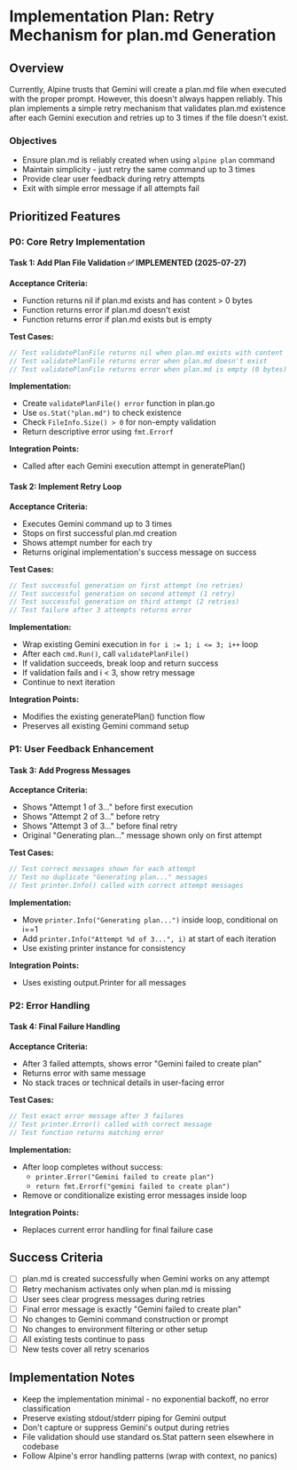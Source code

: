 # Implementation Plan: Retry Mechanism for plan.md Generation

## Overview

Currently, Alpine trusts that Gemini will create a plan.md file when executed with the proper prompt. However, this doesn't always happen reliably. This plan implements a simple retry mechanism that validates plan.md existence after each Gemini execution and retries up to 3 times if the file doesn't exist.

### Objectives
- Ensure plan.md is reliably created when using `alpine plan` command
- Maintain simplicity - just retry the same command up to 3 times
- Provide clear user feedback during retry attempts
- Exit with simple error message if all attempts fail

## Prioritized Features

### P0: Core Retry Implementation

#### Task 1: Add Plan File Validation ✅ **IMPLEMENTED** (2025-07-27)
**Acceptance Criteria:**
- Function returns nil if plan.md exists and has content > 0 bytes
- Function returns error if plan.md doesn't exist
- Function returns error if plan.md exists but is empty

**Test Cases:**
```go
// Test validatePlanFile returns nil when plan.md exists with content
// Test validatePlanFile returns error when plan.md doesn't exist
// Test validatePlanFile returns error when plan.md is empty (0 bytes)
```

**Implementation:**
- Create `validatePlanFile() error` function in plan.go
- Use `os.Stat("plan.md")` to check existence
- Check `FileInfo.Size() > 0` for non-empty validation
- Return descriptive error using `fmt.Errorf`

**Integration Points:**
- Called after each Gemini execution attempt in generatePlan()

#### Task 2: Implement Retry Loop
**Acceptance Criteria:**
- Executes Gemini command up to 3 times
- Stops on first successful plan.md creation
- Shows attempt number for each try
- Returns original implementation's success message on success

**Test Cases:**
```go
// Test successful generation on first attempt (no retries)
// Test successful generation on second attempt (1 retry)
// Test successful generation on third attempt (2 retries)
// Test failure after 3 attempts returns error
```

**Implementation:**
- Wrap existing Gemini execution in `for i := 1; i <= 3; i++` loop
- After each `cmd.Run()`, call `validatePlanFile()`
- If validation succeeds, break loop and return success
- If validation fails and i < 3, show retry message
- Continue to next iteration

**Integration Points:**
- Modifies the existing generatePlan() function flow
- Preserves all existing Gemini command setup

### P1: User Feedback Enhancement

#### Task 3: Add Progress Messages
**Acceptance Criteria:**
- Shows "Attempt 1 of 3..." before first execution
- Shows "Attempt 2 of 3..." before retry
- Shows "Attempt 3 of 3..." before final retry
- Original "Generating plan..." message shown only on first attempt

**Test Cases:**
```go
// Test correct messages shown for each attempt
// Test no duplicate "Generating plan..." messages
// Test printer.Info() called with correct attempt messages
```

**Implementation:**
- Move `printer.Info("Generating plan...")` inside loop, conditional on i==1
- Add `printer.Info("Attempt %d of 3...", i)` at start of each iteration
- Use existing printer instance for consistency

**Integration Points:**
- Uses existing output.Printer for all messages

### P2: Error Handling

#### Task 4: Final Failure Handling
**Acceptance Criteria:**
- After 3 failed attempts, shows error "Gemini failed to create plan"
- Returns error with same message
- No stack traces or technical details in user-facing error

**Test Cases:**
```go
// Test exact error message after 3 failures
// Test printer.Error() called with correct message
// Test function returns matching error
```

**Implementation:**
- After loop completes without success:
  - `printer.Error("Gemini failed to create plan")`
  - `return fmt.Errorf("gemini failed to create plan")`
- Remove or conditionalize existing error messages inside loop

**Integration Points:**
- Replaces current error handling for final failure case

## Success Criteria

- [ ] plan.md is created successfully when Gemini works on any attempt
- [ ] Retry mechanism activates only when plan.md is missing
- [ ] User sees clear progress messages during retries
- [ ] Final error message is exactly "Gemini failed to create plan"
- [ ] No changes to Gemini command construction or prompt
- [ ] No changes to environment filtering or other setup
- [ ] All existing tests continue to pass
- [ ] New tests cover all retry scenarios

## Implementation Notes

- Keep the implementation minimal - no exponential backoff, no error classification
- Preserve existing stdout/stderr piping for Gemini output
- Don't capture or suppress Gemini's output during retries
- File validation should use standard os.Stat pattern seen elsewhere in codebase
- Follow Alpine's error handling patterns (wrap with context, no panics)